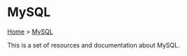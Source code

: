 # MySQL

[Home](../readme.md) > [MySQL](./readme.md)

This is a set of resources and documentation about MySQL.
